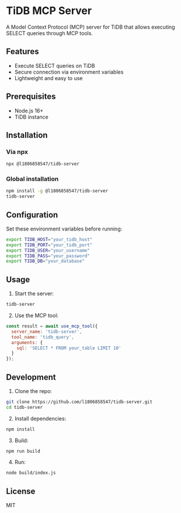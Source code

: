 # TiDB MCP Server

A Model Context Protocol (MCP) server for TiDB that allows executing SELECT queries through MCP tools.

## Features
- Execute SELECT queries on TiDB
- Secure connection via environment variables
- Lightweight and easy to use

## Prerequisites
- Node.js 16+
- TiDB instance

## Installation

### Via npx
```bash
npx @l1806858547/tidb-server
```

### Global installation
```bash
npm install -g @l1806858547/tidb-server
tidb-server
```

## Configuration

Set these environment variables before running:

```bash
export TIDB_HOST="your_tidb_host"
export TIDB_PORT="your_tidb_port" 
export TIDB_USER="your_username"
export TIDB_PASS="your_password"
export TIDB_DB="your_database"
```

## Usage

1. Start the server:
```bash
tidb-server
```

2. Use the MCP tool:
```javascript
const result = await use_mcp_tool({
  server_name: 'tidb-server',
  tool_name: 'tidb_query', 
  arguments: {
    sql: 'SELECT * FROM your_table LIMIT 10'
  }
});
```

## Development

1. Clone the repo:
```bash
git clone https://github.com/l1806858547/tidb-server.git
cd tidb-server
```

2. Install dependencies:
```bash
npm install
```

3. Build:
```bash
npm run build
```

4. Run:
```bash
node build/index.js
```

## License
MIT
